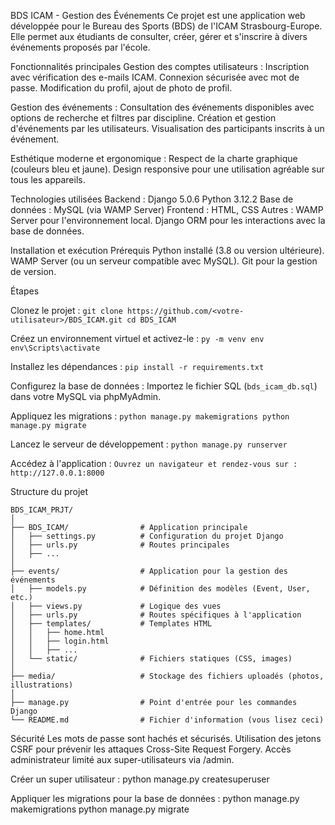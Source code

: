 BDS ICAM - Gestion des Événements
  Ce projet est une application web développée pour le Bureau des Sports (BDS) de l'ICAM Strasbourg-Europe. Elle permet aux étudiants de consulter, créer, gérer et s'inscrire à divers événements proposés par l'école.


Fonctionnalités principales
  Gestion des comptes utilisateurs :
    Inscription avec vérification des e-mails ICAM.
    Connexion sécurisée avec mot de passe.
    Modification du profil, ajout de photo de profil.
  
  Gestion des événements :
    Consultation des événements disponibles avec options de recherche et filtres par discipline.
    Création et gestion d'événements par les utilisateurs.
    Visualisation des participants inscrits à un événement.
  
  Esthétique moderne et ergonomique :
    Respect de la charte graphique (couleurs bleu et jaune).
    Design responsive pour une utilisation agréable sur tous les appareils.

Technologies utilisées
  Backend :
    Django 5.0.6
    Python 3.12.2
  Base de données :
    MySQL (via WAMP Server)
  Frontend :
    HTML, CSS
  Autres :
    WAMP Server pour l'environnement local.
    Django ORM pour les interactions avec la base de données.

Installation et exécution
  Prérequis
    Python installé (3.8 ou version ultérieure).
    WAMP Server (ou un serveur compatible avec MySQL).
    Git pour la gestion de version.

Étapes
  
  Clonez le projet :
    ```git clone https://github.com/<votre-utilisateur>/BDS_ICAM.git
    cd BDS_ICAM```
  
  Créez un environnement virtuel et activez-le :
    ```py -m venv env
    env\Scripts\activate```
  
  Installez les dépendances :
    ```pip install -r requirements.txt```
  
  Configurez la base de données :
    Importez le fichier SQL (```bds_icam_db.sql```) dans votre MySQL via phpMyAdmin.

  Appliquez les migrations :
    ```python manage.py makemigrations
    python manage.py migrate```

  Lancez le serveur de développement :
    ```python manage.py runserver```

  Accédez à l'application :
    ```Ouvrez un navigateur et rendez-vous sur : http://127.0.0.1:8000```


Structure du projet
```
BDS_ICAM_PRJT/
│
├── BDS_ICAM/                # Application principale
│   ├── settings.py          # Configuration du projet Django
│   ├── urls.py              # Routes principales
│   ├── ...
│
├── events/                  # Application pour la gestion des événements
│   ├── models.py            # Définition des modèles (Event, User, etc.)
│   ├── views.py             # Logique des vues
│   ├── urls.py              # Routes spécifiques à l'application
│   ├── templates/           # Templates HTML
│   │   ├── home.html
│   │   ├── login.html
│   │   ├── ...
│   └── static/              # Fichiers statiques (CSS, images)
│
├── media/                   # Stockage des fichiers uploadés (photos, illustrations)
│
├── manage.py                # Point d'entrée pour les commandes Django
└── README.md                # Fichier d'information (vous lisez ceci)
```

Sécurité
  Les mots de passe sont hachés et sécurisés.
  Utilisation des jetons CSRF pour prévenir les attaques Cross-Site Request Forgery.
  Accès administrateur limité aux super-utilisateurs via /admin.

Créer un super utilisateur :
  python manage.py createsuperuser

Appliquer les migrations pour la base de données :
  python manage.py makemigrations
  python manage.py migrate









  
